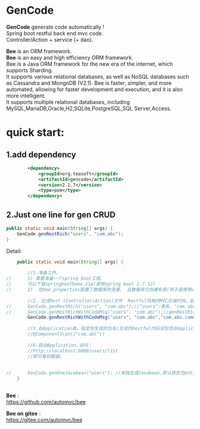 
GenCode
=========
**GenCode** generate code automatically !  
Spring boot restful back end mvc code.  
Controller/Action + service (+ dao).  

**Bee** is an ORM framework.   
**Bee** is an easy and high efficiency ORM framework.   
Bee is a Java ORM framework for the new era of the internet, which supports Sharding.   
It supports various relational databases, as well as NoSQL databases such as Cassandra and MongoDB (V2.1).
Bee is faster, simpler, and more automated, allowing for faster development and execution, and it is also more intelligent.   
It supports multiple relational databases, including MySQL,MariaDB,Oracle,H2,SQLite,PostgreSQL,SQL Server,Access.   


quick start:
=========	
## 1.add dependency   
```xml
		<dependency>
			<groupId>org.teasoft</groupId>
			<artifactId>gencode</artifactId>
			<version>2.1.7</version>
			<type>pom</type>
		</dependency>
```

## 2.Just one line for gen CRUD   

```java
public static void main(String[] args) {
	GenCode.genRestRich("users", "com.abc");
}
```

Detail: 

```java
	public static void main(String[] args) {
		
		//1.准备工作，
//		1) 需要准备一个spring boot工程。
//		可以下载springbootDemo.zip(使用spring boot 2.7.12)
//		2)  在bee.properties配置了数据库的连接， 且数据库已创建有表(例子是使用users表)
		
		//2. 生成Rest (Controller/Action)文件  Restful风格的MVC后端代码，前后端分离
//		GenCode.genRestRich("users", "com.abc");//"users":表名，"com.abc"：包名
//		GenCode.genRestRichWithCodeMsg("users", "com.abc");//genRestRichWithCodeMsg生成的Rest类，是用指定的编码和信息，适用于大型项目
		GenCode.genRestRichWithCodeMsg("users", "com.abc","com.abc.comm");//"users":表名，"com.abc"：包名， "com.abc.comm"：指定自定义的Const名所在的包
		
		//3.在Application类，指定你生成的包名(生成的Restful代码没包含在Application类的路径下，则需要配置)
		//@ComponentScan({"com.abc"})
		
		//4.启动Application,访问：
		//http://localhost:8088/users/list
		//即可看到数据。
		
		
//		GenCode.genOneJavabean("users"); //单独生成Javabean,默认放在包entity
	}
	
```


**Bee** :  
https://github.com/automvc/bee  

**Bee on gitee** :  
https://gitee.com/automvc/bee
